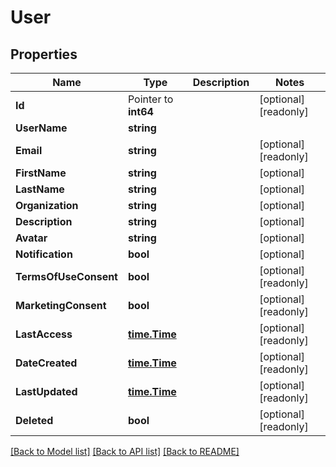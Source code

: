 # User

## Properties

Name | Type | Description | Notes
------------ | ------------- | ------------- | -------------
**Id** | Pointer to **int64** |  | [optional] [readonly] 
**UserName** | **string** |  | 
**Email** | **string** |  | [optional] [readonly] 
**FirstName** | **string** |  | [optional] 
**LastName** | **string** |  | [optional] 
**Organization** | **string** |  | [optional] 
**Description** | **string** |  | [optional] 
**Avatar** | **string** |  | [optional] 
**Notification** | **bool** |  | [optional] 
**TermsOfUseConsent** | **bool** |  | [optional] [readonly] 
**MarketingConsent** | **bool** |  | [optional] [readonly] 
**LastAccess** | [**time.Time**](time.Time.md) |  | [optional] [readonly] 
**DateCreated** | [**time.Time**](time.Time.md) |  | [optional] [readonly] 
**LastUpdated** | [**time.Time**](time.Time.md) |  | [optional] [readonly] 
**Deleted** | **bool** |  | [optional] [readonly] 

[[Back to Model list]](../README.md#documentation-for-models) [[Back to API list]](../README.md#documentation-for-api-endpoints) [[Back to README]](../README.md)


